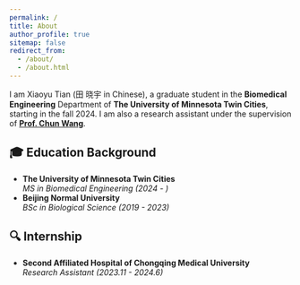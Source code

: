 ```yaml
---
permalink: /
title: About
author_profile: true
sitemap: false
redirect_from:
  - /about/
  - /about.html
---
```


I am Xiaoyu Tian (田 晓宇 in Chinese), a graduate student in the **Biomedical Engineering** Department of **The University of Minnesota Twin Cities**, starting in the fall 2024. I am also a research assistant under the supervision of **[Prof. Chun Wang](https://cse.umn.edu/bme/chun-wang)**.


## 🎓 Education Background

- **The University of Minnesota Twin Cities**  
  _MS in Biomedical Engineering (2024 - )_
- **Beijing Normal University**  
  _BSc in Biological Science (2019 - 2023)_

## 🔍 Internship

- **Second Affiliated Hospital of Chongqing Medical University**  
  _Research Assistant (2023.11 - 2024.6)_
